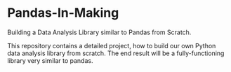 # Pandas-In-Making
Building a Data Analysis Library similar to Pandas from Scratch.

This repository contains a detailed project, how to build our own Python data analysis library from scratch. The end result will be a fully-functioning library very similar to pandas.
